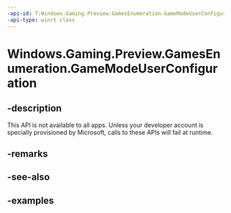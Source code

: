 ```yaml
---
-api-id: T:Windows.Gaming.Preview.GamesEnumeration.GameModeUserConfiguration
-api-type: winrt class
---
```


<!-- Class syntax.
public class GameModeUserConfiguration 
-->

# Windows.Gaming.Preview.GamesEnumeration.GameModeUserConfiguration

## -description
This API is not available to all apps. Unless your developer account is specially provisioned by Microsoft, calls to these APIs will fail at runtime.

## -remarks

## -see-also

## -examples

